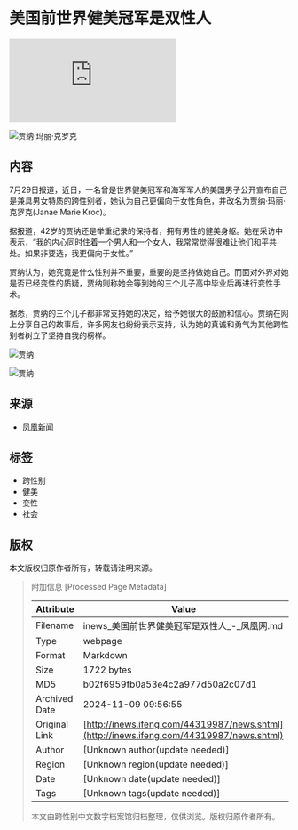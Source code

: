 # 美国前世界健美冠军是双性人

![贾纳·玛丽·克罗克](http://stadig.ifeng.com/appsta.js?datatype=newsappsns&mos=Linux&userkey=&ua=&share=unknown&session=2024-11-09%2B09%3A56%3A48%23action%23type%3Dbacklaunch%24ref%3Dhttps%3A%2F%2Finews.ifeng.com%2F44319987%2Fnews.shtml%24kind%3Darticle%24od%3D)

![贾纳·玛丽·克罗克](https://p0.ifengimg.com/fe/iphone_ifeng/images/fenxd_ba2fd33f.png)

## 内容

7月29日报道，近日，一名曾是世界健美冠军和海军军人的美国男子公开宣布自己是兼具男女特质的跨性别者，她认为自己更偏向于女性角色，并改名为贾纳·玛丽·克罗克(Janae Marie Kroc)。

据报道，42岁的贾纳还是举重纪录的保持者，拥有男性的健美身躯。她在采访中表示，“我的内心同时住着一个男人和一个女人，我常常觉得很难让他们和平共处。如果非要选，我更偏向于女性。”

贾纳认为，她究竟是什么性别并不重要，重要的是坚持做她自己。而面对外界对她是否已经变性的质疑，贾纳则称她会等到她的三个儿子高中毕业后再进行变性手术。

据悉，贾纳的三个儿子都非常支持她的决定，给予她很大的鼓励和信心。贾纳在网上分享自己的故事后，许多网友也纷纷表示支持，认为她的真诚和勇气为其他跨性别者树立了坚持自我的榜样。

![贾纳](https://d.ifengimg.com/q70/y2.ifengimg.com/a/2015_31/ea3272c0b168fd0.jpg)

![贾纳](https://d.ifengimg.com/q70/y3.ifengimg.com/a/2015_31/8e1e87754bbc66f.jpg)

## 来源
- 凤凰新闻

## 标签
- 跨性别
- 健美
- 变性
- 社会

## 版权
本文版权归原作者所有，转载请注明来源。

> 附加信息 [Processed Page Metadata]
>
> | Attribute       | Value                                  |
> |-----------------|----------------------------------------|
> | Filename        | inews_美国前世界健美冠军是双性人_-_凤凰网.md                             |
> | Type            | webpage                                 |
> | Format          | Markdown                               |
> | Size            | 1722 bytes                           |
> | MD5             | b02f6959fb0a53e4c2a977d50a2c07d1                                  |
> | Archived Date   | 2024-11-09 09:56:55                             |
> | Original Link   | [http://inews.ifeng.com/44319987/news.shtml](http://inews.ifeng.com/44319987/news.shtml)                         |
> | Author          | [Unknown author(update needed)]                              |
> | Region          | [Unknown region(update needed)]                              |
> | Date            | [Unknown date(update needed)]                                 |
> | Tags            | [Unknown tags(update needed)]                                 |
>
> 本文由跨性别中文数字档案馆归档整理，仅供浏览。版权归原作者所有。
>